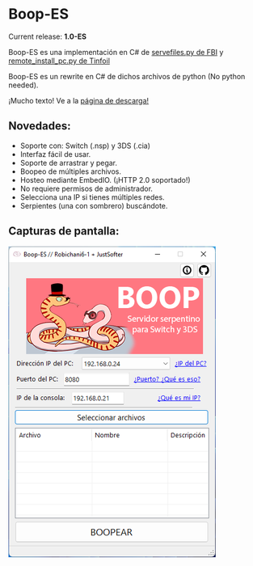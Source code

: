 # Boop-ES

Current release: **1.0-ES**

Boop-ES es una implementación en C# de [servefiles.py de FBI](https://github.com/Steveice10/FBI/tree/2.4.5/servefiles) y [remote_install_pc.py de Tinfoil](https://github.com/Adubbz/Tinfoil/blob/master/tools/remote_install_pc.py)

Boop-ES es un rewrite en C# de dichos archivos de python (No python needed).

¡Mucho texto! Ve a la [página de descarga!](https://github.com/miltoncandelero/Boop/releases/latest)

## Novedades:

* Soporte con: Switch (.nsp) y 3DS (.cia)
* Interfaz fácil de usar.
* Soporte de arrastrar y pegar.
* Boopeo de múltiples archivos.
* Hosteo mediante EmbedIO. (¡HTTP 2.0 soportado!) 
* No requiere permisos de administrador.
* Selecciona una IP si tienes múltiples redes.
* Serpientes (una con sombrero) buscándote.

## Capturas de pantalla:

![Captura de serpientes](/boop2.png?raw=true "Boop v1.0-ES")
